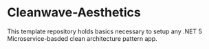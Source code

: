 # Cleanwave-Aesthetics
This template repository holds basics necessary to setup any .NET 5 Microservice-basded clean architecture pattern app. 
